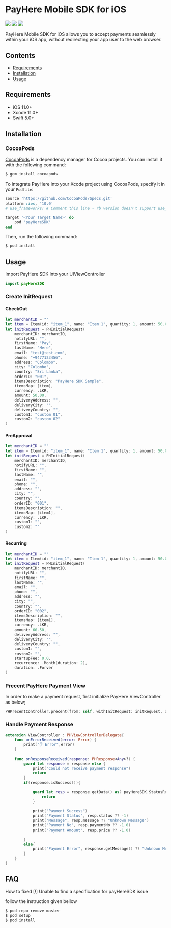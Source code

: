 # PayHere Mobile SDK for iOS
<p>
<a href="https://developer.apple.com/swift"><img src="https://img.shields.io/badge/language-swift5-f48041.svg?style=flat"></a>
<a href="https://developer.apple.com/ios"><img src="https://img.shields.io/badge/platform-iOS%208%2B-blue.svg?style=flat"></a>
<a><img src="https://img.shields.io/badge/CocoaPods-compatible-4BC51D.svg?style=flat"></a>
</p>

PayHere Mobile SDK for iOS allows you to accept payments seamlessly within your iOS app, without redirecting your app user to the web browser.

## Contents
-  [Requirements](#Requirements)
-  [Installation](#Installation)
-  [Usage](#Usage)

## Requirements
- iOS 11.0+
- Xcode 11.0+
- Swift 5.0+

## Installation

### CocoaPods

[CocoaPods](http://cocoapods.org) is a dependency manager for Cocoa projects. You can install it with the following command:

```bash
$ gem install cocoapods
```
To integrate PayHere into your Xcode project using CocoaPods, specify it in your `Podfile`:

```ruby
source 'https://github.com/CocoaPods/Specs.git'
platform :ios, '10.0'
# use_frameworks! # Comment this line - rb version doesn't support use_frameworks

target '<Your Target Name>' do
    pod 'payHereSDK'
end
```
Then, run the following command:

```bash
$ pod install
```

## Usage
Import PayHere SDK into your UIViewController 
```swift
import payHereSDK
```
### Create InitRequest

#### CheckOut
```swift
let merchantID = ""
let item = Item(id: "item_1", name: "Item 1", quantity: 1, amount: 50.0)
let initRequest = PHInitialRequest(
    merchantID: merchantID, 
    notifyURL: "", 
    firstName: "Pay", 
    lastName: "Here", 
    email: "test@test.com", 
    phone: "+9477123456", 
    address: "Colombo", 
    city: "Colombo", 
    country: "Sri Lanka", 
    orderID: "001", 
    itemsDescription: "PayHere SDK Sample", 
    itemsMap: [item], 
    currency: .LKR, 
    amount: 50.00,
    deliveryAddress: "", 
    deliveryCity: "", 
    deliveryCountry: "", 
    custom1: "custom 01", 
    custom2: "custom 02"
)
```
#### PreApproval
```swift
let merchantID = ""
let item = Item(id: "item_1", name: "Item 1", quantity: 1, amount: 50.0)
let initRequest = PHInitialRequest(
    merchantID: merchantID, 
    notifyURL: "", 
    firstName: "", 
    lastName: "", 
    email: "", 
    phone: "", 
    address: "", 
    city: "", 
    country: "", 
    orderID: "001", 
    itemsDescription: "", 
    itemsMap: [item1], 
    currency: .LKR, 
    custom1: "", 
    custom2: ""
)
```

#### Recurring
```swift
let merchantID = ""
let item = Item(id: "item_1", name: "Item 1", quantity: 1, amount: 50.0)
let initRequest = PHInitialRequest(
    merchantID: merchantID, 
    notifyURL: "", 
    firstName: "", 
    lastName: "", 
    email: "", 
    phone: "", 
    address: "", 
    city: "", 
    country: "", 
    orderID: "002", 
    itemsDescription: "", 
    itemsMap: [item1], 
    currency: .LKR, 
    amount: 60.50, 
    deliveryAddress: "", 
    deliveryCity: "", 
    deliveryCountry: "", 
    custom1: "", 
    custom2: "", 
    startupFee: 0.0, 
    recurrence: .Month(duration: 2), 
    duration: .Forver
)
```

### Precent PayHere Payment View
In order to make a payment request, first initialize PayHere ViewController as below;

```swift
PHPrecentController.precent(from: self, withInitRequest: initRequest, delegate: self)
```

### Handle Payment Response

```swift
extension ViewController : PHViewControllerDelegate{
    func onErrorReceived(error: Error) {
        print("✋ Error",error)
    }
    
    func onResponseReceived(response: PHResponse<Any>?) {
        guard let response = response else {
            print("Could not receive payment response")
            return
        }
        if(response.isSuccess()){
            
            guard let resp = response.getData() as? payHereSDK.StatusResponse else{
                return
            }
            
            print("Payment Success")
            print("Payment Status", resp.status ?? -1)
            print("Message", resp.message ?? "Unknown Message")
            print("Payment No", resp.paymentNo ?? -1.0)
            print("Payment Amount", resp.price ?? -1.0)
            
        }
        else{
            print("Payment Error", response.getMessage() ?? "Unknown Message")
        }
    }
}
```

## FAQ

How to fixed [!] Unable to find a specification for payHereSDK issue 

follow the instruction given bellow

```bash
$ pod repo remove master
$ pod setup
$ pod install
```
